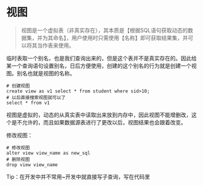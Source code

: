 # 视图

>视图是一个虚拟表（非真实存在），其本质是【根据SQL语句获取动态的数据集，并为其命名】，用户使用时只需使用【名称】即可获取结果集，并可以将其当作表来使用。

临时表取一个别名，也是我们查询出来的，但是这个表并不是真实存在的。因此给某一个查询语句设置别名，日后方便使用，创建的这个别名的行为就是创建一个视图。别名也就是视图的名称。

```mysql
# 创建视图
create view as v1 select * from student where sid>10;
# 以后直接搜索视图就可以了
select * from v1
```

视图是虚拟的，动态的从真实表中读取出来放到内存中，因此视图不能增删改，这个是不允许的，而且如果数据源表进行了更改以后，视图结果也会跟着改变。

修改视图：

```mysql
# 修改视图
alter view view_name as new_sql
# 删除视图
drop view view_name
```

Tip：在开发中并不常用~开发中就直接写子查询，写在代码里
